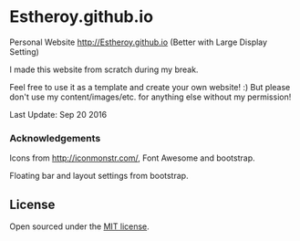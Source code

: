 # Estheroy.github.io

Personal Website http://Estheroy.github.io (Better with Large Display Setting)

I made this website from scratch during my break.

Feel free to use it as a template and create your own website! :) But please don't use my content/images/etc. for anything else without my permission!

Last Update: Sep 20 2016

### Acknowledgements

Icons from http://iconmonstr.com/, Font Awesome and bootstrap.

Floating bar and layout settings from bootstrap.

## License

Open sourced under the [MIT license](LICENSE.md).
